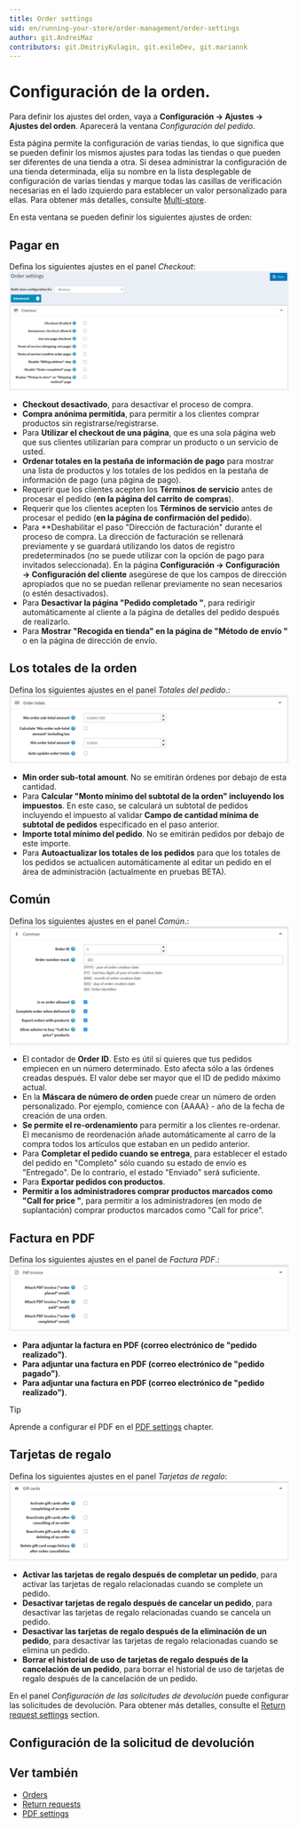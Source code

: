 ```yaml
---
title: Order settings
uid: en/running-your-store/order-management/order-settings
author: git.AndreiMaz
contributors: git.DmitriyKulagin, git.exileDev, git.mariannk
---
```


# Configuración de la orden.

Para definir los ajustes del orden, vaya a **Configuración → Ajustes → Ajustes del orden**. Aparecerá la ventana *Configuración del pedido*. 

Esta página permite la configuración de varias tiendas, lo que significa que se pueden definir los mismos ajustes para todas las tiendas o que pueden ser diferentes de una tienda a otra. Si desea administrar la configuración de una tienda determinada, elija su nombre en la lista desplegable de configuración de varias tiendas y marque todas las casillas de verificación necesarias en el lado izquierdo para establecer un valor personalizado para ellas. Para obtener más detalles, consulte [Multi-store](xref:en/getting-started/advanced-configuration/multi-store).

En esta ventana se pueden definir los siguientes ajustes de orden:

## Pagar en
Defina los siguientes ajustes en el panel *Checkout*:
![Checkout](_static/order-settings/checkout.jpg)

* **Checkout desactivado**, para desactivar el proceso de compra.
* **Compra anónima permitida**, para permitir a los clientes comprar productos sin registrarse/registrarse.
* Para **Utilizar el checkout de una página**, que es una sola página web que sus clientes utilizarían para comprar un producto o un servicio de usted.
* **Ordenar totales en la pestaña de información de pago** para mostrar una lista de productos y los totales de los pedidos en la pestaña de información de pago (una página de pago).
* Requerir que los clientes acepten los **Términos de servicio** antes de procesar el pedido (**en la página del carrito de compras**).
* Requerir que los clientes acepten los **Términos de servicio** antes de procesar el pedido (**en la página de confirmación del pedido**).
* Para **Deshabilitar el paso "Dirección de facturación" durante el proceso de compra. La dirección de facturación se rellenará previamente y se guardará utilizando los datos de registro predeterminados (no se puede utilizar con la opción de pago para invitados seleccionada). En la página **Configuración → Configuración → Configuración del cliente** asegúrese de que los campos de dirección apropiados que no se puedan rellenar previamente no sean necesarios (o estén desactivados).
* Para **Desactivar la página "Pedido completado "**, para redirigir automáticamente al cliente a la página de detalles del pedido después de realizarlo.
* Para **Mostrar "Recogida en tienda" en la página de "Método de envío "** o en la página de dirección de envío.

## Los totales de la orden
Defina los siguientes ajustes en el panel *Totales del pedido*.:
![Totals](_static/order-settings/totals.jpg)

* **Min order sub-total amount**. No se emitirán órdenes por debajo de esta cantidad.
* Para **Calcular "Monto mínimo del subtotal de la orden" incluyendo los impuestos**. En este caso, se calculará un subtotal de pedidos incluyendo el impuesto al validar **Campo de cantidad mínima de subtotal de pedidos** especificado en el paso anterior.
* **Importe total mínimo del pedido**. No se emitirán pedidos por debajo de este importe.
* Para **Autoactualizar los totales de los pedidos** para que los totales de los pedidos se actualicen automáticamente al editar un pedido en el área de administración (actualmente en pruebas BETA).

## Común
Defina los siguientes ajustes en el panel *Común*.:
![Common](_static/order-settings/common.jpg)

* El contador de **Order ID**. Esto es útil si quieres que tus pedidos empiecen en un número determinado. Esto afecta sólo a las órdenes creadas después. El valor debe ser mayor que el ID de pedido máximo actual.
* En la **Máscara de número de orden** puede crear un número de orden personalizado. Por ejemplo, comience con {AAAA} - año de la fecha de creación de una orden.
* **Se permite el re-ordenamiento** para permitir a los clientes re-ordenar. El mecanismo de reordenación añade automáticamente al carro de la compra todos los artículos que estaban en un pedido anterior.
* Para **Completar el pedido cuando se entrega**, para establecer el estado del pedido en "Completo" sólo cuando su estado de envío es "Entregado". De lo contrario, el estado "Enviado" será suficiente.
* Para **Exportar pedidos con productos**.
* **Permitir a los administradores comprar productos marcados como "Call for price "**, para permitir a los administradores (en modo de suplantación) comprar productos marcados como "Call for price".

## Factura en PDF
Defina los siguientes ajustes en el panel de *Factura PDF*.:
![PDF invoice](_static/order-settings/pdf-invoice.jpg)

* **Para adjuntar la factura en PDF (correo electrónico de "pedido realizado")**.
* **Para adjuntar una factura en PDF (correo electrónico de "pedido pagado")**.
* **Para adjuntar una factura en PDF (correo electrónico de "pedido realizado")**.

> [!TIP]
>
> Aprende a configurar el PDF en el [PDF settings](xref:en/getting-started/advanced-configuration/pdf-settings) chapter.

## Tarjetas de regalo
Defina los siguientes ajustes en el panel *Tarjetas de regalo*:
![Gift cards](_static/order-settings/gift-cards.jpg)

* **Activar las tarjetas de regalo después de completar un pedido**, para activar las tarjetas de regalo relacionadas cuando se complete un pedido.
* **Desactivar tarjetas de regalo después de cancelar un pedido**, para desactivar las tarjetas de regalo relacionadas cuando se cancela un pedido.
* **Desactivar las tarjetas de regalo después de la eliminación de un pedido**, para desactivar las tarjetas de regalo relacionadas cuando se elimina un pedido.
* **Borrar el historial de uso de tarjetas de regalo después de la cancelación de un pedido**, para borrar el historial de uso de tarjetas de regalo después de la cancelación de un pedido.

En el panel *Configuración de las solicitudes de devolución* puede configurar las solicitudes de devolución. Para obtener más detalles, consulte el [Return request settings](xref:en/running-your-store/order-management/return-requests#return-request-settings) section.
## Configuración de la solicitud de devolución

## Ver también

* [Orders](xref:en/running-your-store/order-management/orders)
* [Return requests](xref:en/running-your-store/order-management/return-requests)
* [PDF settings](xref:en/getting-started/advanced-configuration/pdf-settings)
